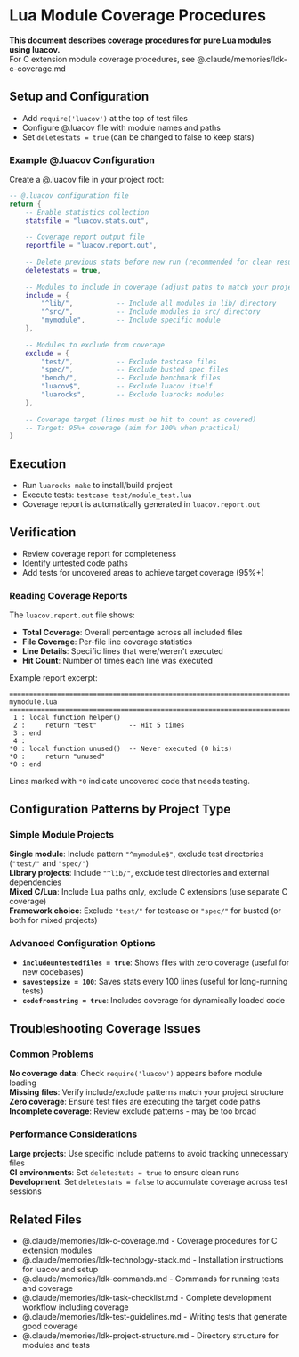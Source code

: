 # Lua Module Coverage Procedures

**This document describes coverage procedures for pure Lua modules using luacov.**  
For C extension module coverage procedures, see @.claude/memories/ldk-c-coverage.md

## Setup and Configuration
- Add `require('luacov')` at the top of test files
- Configure @.luacov file with module names and paths
- Set `deletestats = true` (can be changed to false to keep stats)

### Example @.luacov Configuration
Create a @.luacov file in your project root:
```lua
-- @.luacov configuration file
return {
    -- Enable statistics collection
    statsfile = "luacov.stats.out",
    
    -- Coverage report output file
    reportfile = "luacov.report.out",
    
    -- Delete previous stats before new run (recommended for clean results)
    deletestats = true,
    
    -- Modules to include in coverage (adjust paths to match your project)
    include = {
        "^lib/",           -- Include all modules in lib/ directory
        "^src/",           -- Include modules in src/ directory  
        "mymodule",        -- Include specific module
    },
    
    -- Modules to exclude from coverage
    exclude = {
        "test/",           -- Exclude testcase files
        "spec/",           -- Exclude busted spec files
        "bench/",          -- Exclude benchmark files
        "luacov$",         -- Exclude luacov itself
        "luarocks",        -- Exclude luarocks modules
    },
    
    -- Coverage target (lines must be hit to count as covered)
    -- Target: 95%+ coverage (aim for 100% when practical)
}
```

## Execution
- Run `luarocks make` to install/build project
- Execute tests: `testcase test/module_test.lua`
- Coverage report is automatically generated in `luacov.report.out`

## Verification
- Review coverage report for completeness
- Identify untested code paths  
- Add tests for uncovered areas to achieve target coverage (95%+)

### Reading Coverage Reports
The `luacov.report.out` file shows:
- **Total Coverage**: Overall percentage across all included files
- **File Coverage**: Per-file line coverage statistics
- **Line Details**: Specific lines that were/weren't executed
- **Hit Count**: Number of times each line was executed

Example report excerpt:

```
==============================================================================
mymodule.lua
==============================================================================
 1 : local function helper()
 2 :     return "test"        -- Hit 5 times
 3 : end
 4 : 
*0 : local function unused()  -- Never executed (0 hits)
*0 :     return "unused"
*0 : end
```

Lines marked with `*0` indicate uncovered code that needs testing.

## Configuration Patterns by Project Type

### Simple Module Projects
**Single module**: Include pattern `"^mymodule$"`, exclude test directories (`"test/"` and `"spec/"`)  
**Library projects**: Include `"^lib/"`, exclude test directories and external dependencies  
**Mixed C/Lua**: Include Lua paths only, exclude C extensions (use separate C coverage)  
**Framework choice**: Exclude `"test/"` for testcase or `"spec/"` for busted (or both for mixed projects)

### Advanced Configuration Options
- **`includeuntestedfiles = true`**: Shows files with zero coverage (useful for new codebases)
- **`savestepsize = 100`**: Saves stats every 100 lines (useful for long-running tests)  
- **`codefromstring = true`**: Includes coverage for dynamically loaded code

## Troubleshooting Coverage Issues

### Common Problems
**No coverage data**: Check `require('luacov')` appears before module loading  
**Missing files**: Verify include/exclude patterns match your project structure  
**Zero coverage**: Ensure test files are executing the target code paths  
**Incomplete coverage**: Review exclude patterns - may be too broad

### Performance Considerations
**Large projects**: Use specific include patterns to avoid tracking unnecessary files  
**CI environments**: Set `deletestats = true` to ensure clean runs  
**Development**: Set `deletestats = false` to accumulate coverage across test sessions

## Related Files
- @.claude/memories/ldk-c-coverage.md - Coverage procedures for C extension modules
- @.claude/memories/ldk-technology-stack.md - Installation instructions for luacov and setup
- @.claude/memories/ldk-commands.md - Commands for running tests and coverage
- @.claude/memories/ldk-task-checklist.md - Complete development workflow including coverage
- @.claude/memories/ldk-test-guidelines.md - Writing tests that generate good coverage
- @.claude/memories/ldk-project-structure.md - Directory structure for modules and tests
